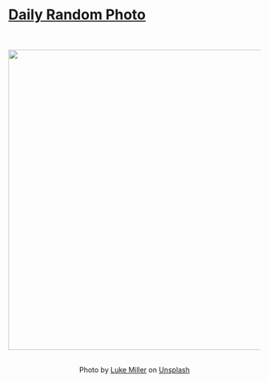 # [Daily Random Photo](https://www.dailyrandomphoto.com/)

<div align="center">
  <br>
  <br>
  <a href="https://www.dailyrandomphoto.com/p/2024/2024-08-19/"><img src="https://images.unsplash.com/photo-1721296375090-f8cb95f5aeac?crop=entropy&cs=tinysrgb&fit=max&fm=jpg&ixid=M3w3NzUwOHwwfDF8cmFuZG9tfHx8fHx8fHx8MTcyNDAyNzc2OXw&ixlib=rb-4.0.3&q=80&w=1080" width="600px"></a>
  <br>
  <br>
  <p class="has-text-grey">Photo by <a href="https://unsplash.com/@bylukemiller?utm_source=Daily%20Random%20Photo&amp;utm_medium=referral" target="_blank" rel="noopener noreferrer">Luke Miller</a> on <a href="https://unsplash.com/photos/a-view-of-the-moon-from-a-distance-u2QG9pHxRSE?utm_source=Daily%20Random%20Photo&amp;utm_medium=referral" target="_blank" rel="noopener noreferrer">Unsplash</a></p>
</div>
